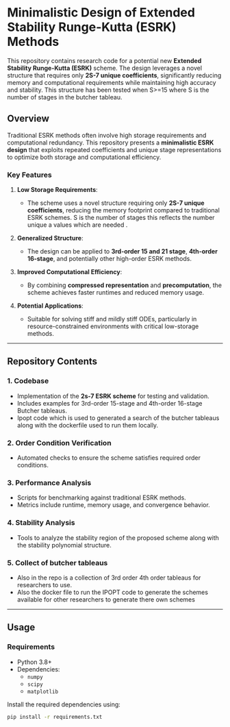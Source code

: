 # Minimalistic Design of Extended Stability Runge-Kutta (ESRK) Methods

This repository contains research code for a potential new **Extended Stability Runge-Kutta (ESRK)** scheme. The design leverages a novel structure that requires only **2S-7 unique coefficients**, significantly reducing memory and computational requirements while maintaining high accuracy and stability. This structure has been tested when S>=15 where S is the number of stages in the butcher tableau.

## Overview

Traditional ESRK methods often involve high storage requirements and computational redundancy. This repository presents a **minimalistic ESRK design** that exploits repeated coefficients and unique stage representations to optimize both storage and computational efficiency.

### Key Features

1. **Low Storage Requirements**:
   - The scheme uses a novel structure requiring only **2S-7 unique coefficients**, reducing the memory footprint compared to traditional ESRK schemes. S is the number of stages this reflects the number unique a values which are needed 
.

3. **Generalized Structure**:
   - The design can be applied to **3rd-order 15 and 21 stage**, **4th-order 16-stage**, and potentially other high-order ESRK methods.

4. **Improved Computational Efficiency**:
   - By combining **compressed representation** and **precomputation**, the scheme achieves faster runtimes and reduced memory usage.

5. **Potential Applications**:
   - Suitable for solving stiff and mildly stiff ODEs, particularly in resource-constrained environments with critical low-storage methods.

---

## Repository Contents

### 1. **Codebase**
   - Implementation of the **2s-7 ESRK scheme** for testing and validation.
   - Includes examples for 3rd-order 15-stage and 4th-order 16-stage Butcher tableaus.
   - Ipopt code which is used to generated a search of the butcher tableaus along with the dockerfile used to run them locally.

### 2. **Order Condition Verification**
   - Automated checks to ensure the scheme satisfies required order conditions.

### 3. **Performance Analysis**
   - Scripts for benchmarking against traditional ESRK methods.
   - Metrics include runtime, memory usage, and convergence behavior.

### 4. **Stability Analysis**
   - Tools to analyze the stability region of the proposed scheme along with the stability polynomial structure.
### 5. **Collect of butcher tableaus**
   -  Also in the repo is a collection of 3rd order 4th order tableaus for researchers to use.
   -  Also the docker file to run the IPOPT code to generate the schemes available for other researchers to generate there own schemes  
     

---

## Usage

### Requirements
- Python 3.8+
- Dependencies:
  - `numpy`
  - `scipy`
  - `matplotlib`

Install the required dependencies using:
```bash
pip install -r requirements.txt
